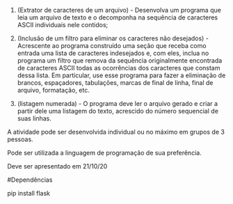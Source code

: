 1) (Extrator de caracteres de um arquivo) - Desenvolva um programa que leia um arquivo de texto e o decomponha na sequência de caracteres ASCII individuais nele contidos;

2) (Inclusão de um filtro para eliminar os caracteres não desejados) - Acrescente ao programa construído uma seção que receba como entrada uma lista de caracteres indesejados e, com eles, inclua no programa um filtro que remova da sequência originalmente encontrada de caracteres ASCII todas as ocorrências dos caracteres que constam dessa lista. Em particular, use esse programa para fazer a eliminação de brancos, espaçadores, tabulações, marcas de final de linha, final de arquivo, formatação, etc.

3) (listagem numerada) - O programa deve ler o arquivo gerado e criar a partir dele uma listagem do texto, acrescido do número sequencial de suas linhas.

A atividade pode ser desenvolvida individual ou no máximo em grupos de 3 pessoas.

Pode ser utilizada a linguagem de programação de sua preferência.

Deve ser apresentado em 21/10/20

#Dependências

pip install flask